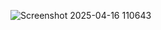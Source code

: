 ![Screenshot 2025-04-16 110643](https://github.com/user-attachments/assets/4d52242e-0399-47e2-ae81-a7fd95403dee)
